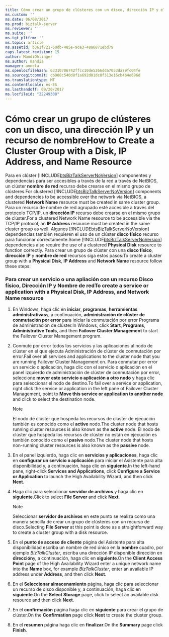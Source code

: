 ```yaml
---
title: Cómo crear un grupo de clústeres con un disco, dirección IP y el nombre Resource1 | Documentos de Microsoft
ms.custom: ''
ms.date: 06/08/2017
ms.prod: biztalk-server
ms.reviewer: ''
ms.suite: ''
ms.tgt_pltfrm: ''
ms.topic: article
ms.assetid: b361f721-60db-485e-9ce3-48a6871ebd79
caps.latest.revision: 15
author: MandiOhlinger
ms.author: mandia
manager: anneta
ms.openlocfilehash: 63310706742ffcc10de5266dda7053da79fc04fe
ms.sourcegitcommit: cb908c540d8f1a692d01dc8f313e16cb4b4e696d
ms.translationtype: MT
ms.contentlocale: es-ES
ms.lasthandoff: 09/20/2017
ms.locfileid: "22249308"
---
```

# <a name="how-to-create-a-cluster-group-with-a-disk-ip-address-and-name-resource"></a><span data-ttu-id="363e6-102">Cómo crear un grupo de clústeres con un disco, una dirección IP y un recurso de nombre</span><span class="sxs-lookup"><span data-stu-id="363e6-102">How to Create a Cluster Group with a Disk, IP Address, and Name Resource</span></span>
<span data-ttu-id="363e6-103">Para en clúster [!INCLUDE[btsBizTalkServerNoVersion](../includes/btsbiztalkservernoversion-md.md)] componentes y dependencias para ser accesibles a través de la red a través de NetBIOS, un clúster **nombre de red** recurso debe crearse en el mismo grupo de clústeres.</span><span class="sxs-lookup"><span data-stu-id="363e6-103">For clustered [!INCLUDE[btsBizTalkServerNoVersion](../includes/btsbiztalkservernoversion-md.md)] components and dependencies to be accessible over the network via NetBIOS, a clustered **Network Name** resource must be created in same cluster group.</span></span> <span data-ttu-id="363e6-104">Para un recurso de nombre de red agrupado esté accesible a través del protocolo TCP/IP, un **dirección IP** recurso debe crearse en el mismo grupo de clúster.</span><span class="sxs-lookup"><span data-stu-id="363e6-104">For a clustered Network Name resource to be accessible via the TCP/IP protocol, an **IP Address** resource must be created in the same cluster group as well.</span></span> <span data-ttu-id="363e6-105">Algunos [!INCLUDE[btsBizTalkServerNoVersion](../includes/btsbiztalkservernoversion-md.md)] dependencias también requieren el uso de un clúster **disco físico** recurso para funcionar correctamente.</span><span class="sxs-lookup"><span data-stu-id="363e6-105">Some [!INCLUDE[btsBizTalkServerNoVersion](../includes/btsbiztalkservernoversion-md.md)] dependencies also require the use of a clustered **Physical Disk** resource to function correctly.</span></span> <span data-ttu-id="363e6-106">Para crear un grupo de clúster con una **disco físico**, **dirección IP** y **nombre de red** recursos siga estos pasos:</span><span class="sxs-lookup"><span data-stu-id="363e6-106">To create a cluster group with a **Physical Disk**, **IP Address** and **Network Name** resource follow these steps:</span></span>  
  
### <a name="to-create-a-service-or-application-with-a-physical-disk-ip-address-and-network-name-resource"></a><span data-ttu-id="363e6-107">Para crear un servicio o una apliación con un recurso Disco físico, Dirección IP y Nombre de red</span><span class="sxs-lookup"><span data-stu-id="363e6-107">To create a service or application with a Physical Disk, IP Address, and Network Name resource</span></span>  
  
1.  <span data-ttu-id="363e6-108">En Windows, haga clic en **iniciar**, **programas**, **herramientas administrativas**y, a continuación, **administración de clúster de conmutación por error** para iniciar la conmutación por error Programa de administración de clúster.</span><span class="sxs-lookup"><span data-stu-id="363e6-108">In Windows, click **Start**, **Programs**, **Administrative Tools**, and then **Failover Cluster Management** to start the Failover Cluster Management program.</span></span>  
  
2.  <span data-ttu-id="363e6-109">Conmute por error todos los servicios y las aplicaciones al nodo de clúster en el que ejecuta Administración de clúster de conmutación por error.</span><span class="sxs-lookup"><span data-stu-id="363e6-109">Fail over all services and applications to the cluster node that you are running Failover Cluster Management on.</span></span> <span data-ttu-id="363e6-110">Para conmutar por error un servicio o aplicación, haga clic con el servicio o aplicación en el panel izquierdo de administración de clúster de conmutación por error, seleccione **mover este servicio o aplicación a otro nodo** y haga clic para seleccionar el nodo de destino.</span><span class="sxs-lookup"><span data-stu-id="363e6-110">To fail over a service or application, right click the service or application in the left pane of Failover Cluster Management, point to **Move this service or application to another node** and click to select the destination node.</span></span>  
  
    > [!NOTE]
    >  <span data-ttu-id="363e6-111">El nodo de clúster que hospeda los recursos de clúster de ejecución también es conocido como el **active** nodo.</span><span class="sxs-lookup"><span data-stu-id="363e6-111">The cluster node that hosts running cluster resources is also known as the **active** node.</span></span> <span data-ttu-id="363e6-112">El nodo de clúster que hospeda los recursos de clúster no están en ejecución es también conocido como el **pasivo** nodo.</span><span class="sxs-lookup"><span data-stu-id="363e6-112">The cluster node that hosts non-running cluster resources is also known as the **passive** node.</span></span>  
  
3.  <span data-ttu-id="363e6-113">En el panel izquierdo, haga clic en **servicios y aplicaciones**, haga clic en **configurar un servicio o aplicación** para iniciar el Asistente para alta disponibilidad y, a continuación, haga clic en **siguiente**.</span><span class="sxs-lookup"><span data-stu-id="363e6-113">In the left-hand pane, right-click **Services and Applications**, click **Configure a Service or Application** to launch the High Availability Wizard, and then click **Next**.</span></span>  
  
4.  <span data-ttu-id="363e6-114">Haga clic para seleccionar **servidor de archivos** y haga clic en **siguiente**.</span><span class="sxs-lookup"><span data-stu-id="363e6-114">Click to select **File Server** and click **Next**.</span></span>  
  
    > [!NOTE]
    >  <span data-ttu-id="363e6-115">Seleccionar **servidor de archivos** en este punto se realiza como una manera sencilla de crear un grupo de clústeres con un recurso de disco.</span><span class="sxs-lookup"><span data-stu-id="363e6-115">Selecting **File Server** at this point is done as a straightforward way to create a cluster group with a disk resource.</span></span>  
  
5.  <span data-ttu-id="363e6-116">En el **punto de acceso de cliente** página del Asistente para alta disponibilidad escriba un nombre de red único en la **nombre** cuadro, por ejemplo *BizTalkCluster*, escriba una dirección IP disponible dirección en **dirección**y, a continuación, haga clic en **siguiente**.</span><span class="sxs-lookup"><span data-stu-id="363e6-116">On the **Client Access Point** page of the High Availability Wizard enter a unique network name into the **Name** box, for example *BizTalkCluster*, enter an available IP address under **Address**, and then click **Next**.</span></span>  
  
6.  <span data-ttu-id="363e6-117">En el **Seleccionar almacenamiento** página, haga clic para seleccionar un recurso de disco disponible y, a continuación, haga clic en **siguiente**.</span><span class="sxs-lookup"><span data-stu-id="363e6-117">On the **Select Storage** page, click to select an available disk resource and then click **Next**.</span></span>  
  
7.  <span data-ttu-id="363e6-118">En el **confirmación** página haga clic en **siguiente** para crear el grupo de clúster.</span><span class="sxs-lookup"><span data-stu-id="363e6-118">On the **Confirmation** page click **Next** to create the cluster group.</span></span>  
  
8.  <span data-ttu-id="363e6-119">En el **resumen** página haga clic en **finalizar**.</span><span class="sxs-lookup"><span data-stu-id="363e6-119">On the **Summary** page click **Finish**.</span></span>